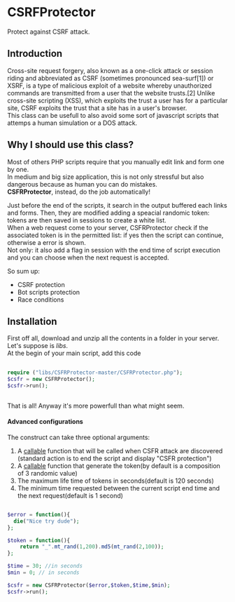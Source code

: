 CSRFProtector
==============

Protect against CSRF attack.

## Introduction
Cross-site request forgery, also known as a one-click attack or session riding and abbreviated as CSRF (sometimes pronounced sea-surf[1]) or XSRF, is a type of malicious exploit of a website whereby unauthorized commands are transmitted from a user that the website trusts.[2] Unlike cross-site scripting (XSS), which exploits the trust a user has for a particular site, CSRF exploits the trust that a site has in a user's browser.   
This class can be usefull to also avoid some sort of javascript scripts that attemps a human simulation or a DOS attack.  

## Why I should use this class?
Most of others PHP scripts require that you manually edit link and form one by one.  
In medium and big size application, this is not only stressful but also dangerous because as human you can do mistakes.  
**CSFRProtector**, instead, do the job automatically!  

Just before the end of the scripts, it search in the output buffered each links and forms. Then, they are modified adding a speacial randomic token:
tokens are then saved in sessions to create a white list.  
When a web request come to your server, CSFRProtector check if the associated token is in the permitted list: if yes then the script can continue, otherwise a error is shown.  
Not only: it also add a flag in session with the end time of script execution and you can choose when the next request is accepted.  

So sum up:

* CSRF protection
* Bot scripts protection
* Race conditions

## Installation
First off all, download and unzip all the contents in a folder in your server. Let's suppose is *libs*.   
At the begin of your main script, add this code

```php
  
require ("libs/CSFRProtector-master/CSFRProtector.php");
$csfr = new CSFRProtector();
$csfr->run();
  
```

That is all! Anyway it's more powerfull than what might seem.  

#### Advanced configurations

The construct can take three optional arguments:

1. A [callable](http://php.net/manual/en/language.types.callable.php) function that will be called when CSFR attack are discovered (standard action is to end the script and display "CSFR protection")
2. A [callable](http://php.net/manual/en/language.types.callable.php) function that generate the token(by default is a composition of 3 randomic value)
3. The maximum life time of tokens in seconds(default is 120 seconds)
4. The minimum time requested between the current script end time and the next request(default is 1 second) 

```php

$error = function(){
  die("Nice try dude");  
};

$token = function(){
    return "_".mt_rand(1,200).md5(mt_rand(2,100));
};

$time = 30; //in seconds
$min = 0; // in seconds

$csfr = new CSFRProtector($error,$token,$time,$min);
$csfr->run();

```
